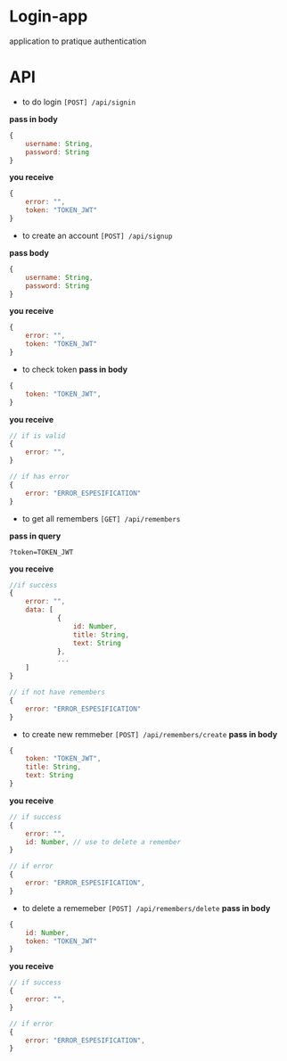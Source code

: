 # Login-app

application to pratique authentication

# API

- to do login `[POST] /api/signin`

**pass in body**
```javascript
{
	username: String,
	password: String
}
```

**you receive**
```javascript
{
	error: "",
	token: "TOKEN_JWT"
}
```

- to create an account `[POST] /api/signup`

**pass body**
```javascript
{
	username: String,
	password: String
}

```

**you receive**
```javascript
{
	error: "",
	token: "TOKEN_JWT"
}
```

- to check token
**pass in body**
```javascript
{
	token: "TOKEN_JWT",
}

```
**you receive**
```javascript
// if is valid
{
	error: "",
}

// if has error
{
	error: "ERROR_ESPESIFICATION"
}

```

- to get all remembers `[GET] /api/remembers`

**pass in query**
```
?token=TOKEN_JWT
```

**you receive**
```javascript
//if success
{
	error: "",
	data: [
			{
				id: Number,
				title: String,
				text: String
			},
			...
	]
}

// if not have remembers
{
	error: "ERROR_ESPESIFICATION"
}

```

- to create new remmeber `[POST] /api/remembers/create`
**pass in body**
```javascript
{
	token: "TOKEN_JWT",
	title: String,
	text: String
}
```

**you receive**
```javascript
// if success
{
	error: "",
	id: Number, // use to delete a remember
}

// if error
{
	error: "ERROR_ESPESIFICATION",
}
```

- to delete a rememeber `[POST] /api/remembers/delete`
**pass in body**
```javascript
{
	id: Number,
	token: "TOKEN_JWT"
}
```

**you receive**
```javascript
// if success
{
	error: "",
}

// if error
{
	error: "ERROR_ESPESIFICATION",
}
```
